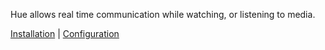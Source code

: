 Hue allows real time communication while watching, or listening to media.

[Installation](installation.md) |
[Configuration](configuration.md)